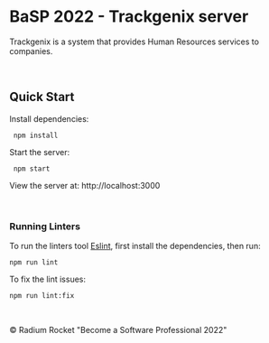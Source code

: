 # BaSP 2022 - Trackgenix server

Trackgenix is a system that provides Human Resources services to companies.

<br>

## Quick Start

Install dependencies:

```console
 npm install
```

Start the server:

```console
 npm start
```

 View the server at: http://localhost:3000

<br>

 ### Running Linters

To run the linters tool [Eslint](https://eslint.org/), first install the dependencies, then run:

```console
npm run lint
```

To fix the lint issues:

```console
npm run lint:fix
```

<br>


© Radium Rocket "Become a Software Professional 2022"
